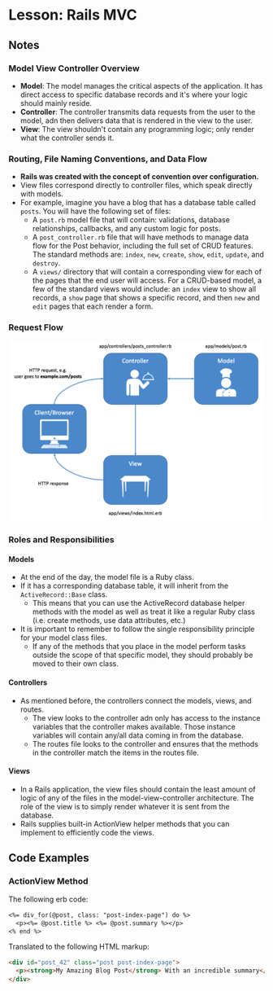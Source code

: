 # Lesson: Rails MVC

## Notes

### Model View Controller Overview

- **Model**: The model manages the critical aspects of the application. It has direct access to specific database records and it's where your logic should mainly reside.
- **Controller**: The controller transmits data requests from the user to the model, adn then delivers data that is rendered in the view to the user.
- **View**: The view shouldn't contain any programming logic; only render what the controller sends it.

### Routing, File Naming Conventions, and Data Flow

- **Rails was created with the concept of convention over configuration.**
- View files correspond directly to controller files, which speak directly with models.
- For example, imagine you have a blog that has a database table called `posts`. You will have the following set of files:
  - A `post.rb` model file that will contain: validations, database relationships, callbacks, and any custom logic for posts.
  - A `post_controller.rb` file that will have methods to manage data flow for the Post behavior, including the full set of CRUD features. The standard methods are: `index`, `new`, `create`, `show`, `edit`, `update`, and `destroy`.
  - A `views/` directory that will contain a corresponding view for each of the pages that the end user will access. For a CRUD-based model, a few of the standard views would include: an `index` view to show all records, a `show` page that shows a specific record, and then `new` and `edit` pages that each render a form.

### Request Flow

![Flatiron's request flow graphic](https://github.com/meg-gutshall/flatiron-curriculum-notes/blob/master/public/images/rails/mvc_flow_updated.png)

### Roles and Responsibilities

#### Models

- At the end of the day, the model file is a Ruby class.
- If it has a corresponding database table, it will inherit from the `ActiveRecord::Base` class.
  - This means that you can use the ActiveRecord database helper methods with the model as well as treat it like a regular Ruby class (i.e. create methods, use data attributes, etc.)
- It is important to remember to follow the single responsibility principle for your model class files.
  - If any of the methods that you place in the model perform tasks outside the scope of that specific model, they should probably be moved to their own class.

#### Controllers

- As mentioned before, the controllers connect the models, views, and routes.
  - The view looks to the controller adn only has access to the instance variables that the controller makes available. Those instance variables will contain any/all data coming in from the database.
  - The routes file looks to the controller and ensures that the methods in the controller match the items in the routes file.

#### Views

- In a Rails application, the view files should contain the least amount of logic of any of the files in the model-view-controller architecture. The role of the view is to simply render whatever it is sent from the database.
- Rails supplies built-in ActionView helper methods that you can implement to efficiently code the views.

## Code Examples

### ActionView Method

The following erb code:

```erb
<%= div_for(@post, class: "post-index-page") do %>
  <p><%= @post.title %> <%= @post.summary %></p>
<% end %>
```

Translated to the following HTML markup:

```html
<div id="post_42" class="post post-index-page">
  <p><strong>My Amazing Blog Post</strong> With an incredible summary</p>
</div>
```